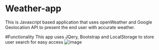 # Weather-app

This is Javascript based application that uses openWeather and Google Geolocation API to present the end user with accurate weather. 

#Functionality 
This app uses JQery, Bootstrap and LocalStorage to store user search for easy access 
![image](https://user-images.githubusercontent.com/39663679/183311635-34cabfe4-81a8-43f0-b7f6-c455af8085f8.png)
